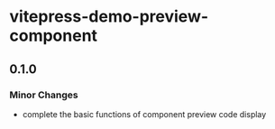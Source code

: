 # vitepress-demo-preview-component

## 0.1.0

### Minor Changes

- complete the basic functions of component preview code display
